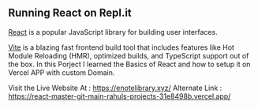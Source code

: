 ## Running React on Repl.it

[React](https://reactjs.org/) is a popular JavaScript library for building user interfaces.

[Vite](https://vitejs.dev/) is a blazing fast frontend build tool that includes features like Hot Module Reloading (HMR), optimized builds, and TypeScript support out of the box.
In this Porject I learned the Basics of React and how to setup it on Vercel APP with custom Domain.

Visit the Live Website At : https://enotelibrary.xyz/
Alternate Link : https://react-master-git-main-rahuls-projects-31e8498b.vercel.app/
